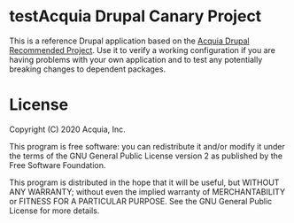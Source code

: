 testAcquia Drupal Canary Project
====

This is a reference Drupal application based on the [Acquia Drupal Recommended Project](https://github.com/acquia/drupal-recommended-project). Use it to verify a working configuration if you are having problems with your own application and to test any potentially breaking changes to dependent packages.

# License

Copyright (C) 2020 Acquia, Inc.

This program is free software: you can redistribute it and/or modify it under the terms of the GNU General Public License version 2 as published by the Free Software Foundation.

This program is distributed in the hope that it will be useful, but WITHOUT ANY WARRANTY; without even the implied warranty of MERCHANTABILITY or FITNESS FOR A PARTICULAR PURPOSE.  See the GNU General Public License for more details.
